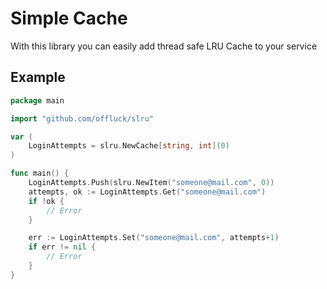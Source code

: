 # Simple Cache

With this library you can easily add thread safe LRU Cache to your service

## Example

```go
package main

import "github.com/offluck/slru"

var (
	LoginAttempts = slru.NewCache[string, int](0)
)

func main() {
	LoginAttempts.Push(slru.NewItem("someone@mail.com", 0))
	attempts, ok := LoginAttempts.Get("someone@mail.com")
	if !ok {
		// Error
	}

	err := LoginAttempts.Set("someone@mail.com", attempts+1)
	if err != nil {
		// Error
	}
}

```
